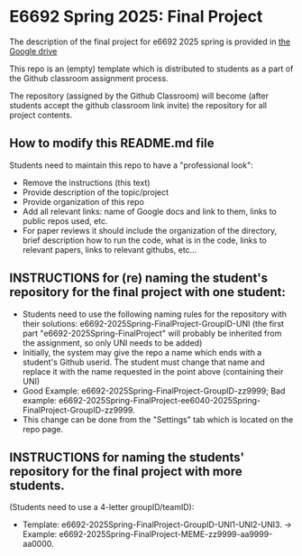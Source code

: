 # E6692 Spring 2025: Final Project

The description of the final project for e6692 2025 spring is provided in [the Google drive](https://docs.google.com/document/d/1ysuf-gNWOS9CF6A7tQjX72crqGVqCAQJkAoN8FW9xHg/edit?usp=drive_link)

This repo is an (empty) template which is distributed to students as a part of the Github classroom assignment process.

The repository (assigned by the Github Classroom) will become (after students accept the github classroom link invite) the repository for all project contents.

## How to modify this README.md file
Students need to maintain this repo to have a "professional look":
* Remove the instructions (this text)
* Provide description of the topic/project
* Provide organization of this repo 
* Add all relevant links: name of Google docs and link to them, links to public repos used, etc.
* For paper reviews it should include the organization of the directory, brief description how to run the code, what is in the code, links to relevant papers, links to relevant githubs, etc...

## INSTRUCTIONS for (re) naming the student's repository for the final project with one student:
* Students need to use the following naming rules for the repository with their solutions: e6692-2025Spring-FinalProject-GroupID-UNI 
(the first part "e6692-2025Spring-FinalProject" will probably be inherited from the assignment, so only UNI needs to be added) 
* Initially, the system may give the repo a name which ends with a student's Github userid. 
The student must change that name and replace it with the name requested in the point above (containing their UNI)
* Good Example: e6692-2025Spring-FinalProject-GroupID-zz9999;   Bad example: e6692-2025Spring-FinalProject-ee6040-2025Spring-FinalProject-GroupID-zz9999.
* This change can be done from the "Settings" tab which is located on the repo page.

## INSTRUCTIONS for naming the students' repository for the final project with more students. 
(Students need to use a 4-letter groupID/teamID): 
* Template: e6692-2025Spring-FinalProject-GroupID-UNI1-UNI2-UNI3. -> Example: e6692-2025Spring-FinalProject-MEME-zz9999-aa9999-aa0000.
